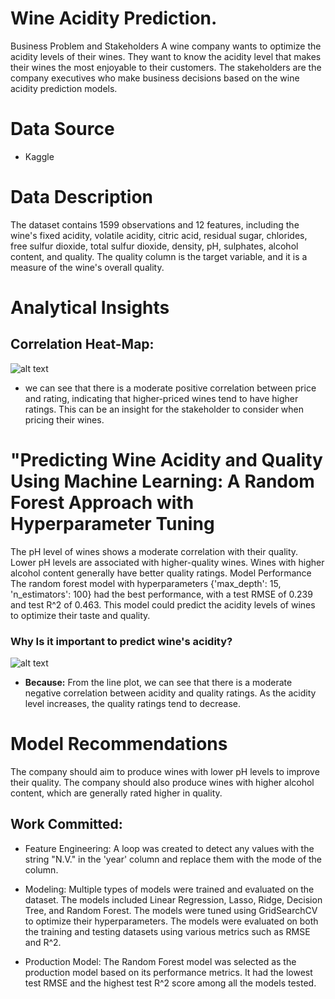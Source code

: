 # Wine Acidity Prediction.

Business Problem and Stakeholders
A wine company wants to optimize the acidity levels of their wines. They want to know the acidity level that makes their wines the most enjoyable to their customers. The stakeholders are the company executives who make business decisions based on the wine acidity prediction models.

# Data Source
- Kaggle

# Data Description
The dataset contains 1599 observations and 12 features, including the wine's fixed acidity, volatile acidity, citric acid, residual sugar, chlorides, free sulfur dioxide, total sulfur dioxide, density, pH, sulphates, alcohol content, and quality. The quality column is the target variable, and it is a measure of the wine's overall quality.

# Analytical Insights
## Correlation Heat-Map:
![alt text](https://user-images.githubusercontent.com/124306090/236449338-aec55001-b8dc-4919-9204-73ebacec98b3.png)
- we can see that there is a moderate positive correlation between price and rating, indicating that higher-priced wines tend to have higher ratings. This can be an insight for the stakeholder to consider when pricing their wines.


# "Predicting Wine Acidity and Quality Using Machine Learning: A Random Forest Approach with Hyperparameter Tuning
The pH level of wines shows a moderate correlation with their quality. Lower pH levels are associated with higher-quality wines.
Wines with higher alcohol content generally have better quality ratings.
Model Performance
The random forest model with hyperparameters {'max_depth': 15, 'n_estimators': 100} had the best performance, with a test RMSE of 0.239 and test R^2 of 0.463. This model could predict the acidity levels of wines to optimize their taste and quality.

### Why Is it important to predict wine's acidity?
![alt text](https://user-images.githubusercontent.com/124306090/236453402-43674a52-8de7-4ff7-b376-d57e621f503e.png)
- **Because:** From the line plot, we can see that there is a moderate negative correlation between acidity and quality ratings. As the acidity level increases, the quality ratings tend to decrease.


# Model Recommendations
The company should aim to produce wines with lower pH levels to improve their quality.
The company should also produce wines with higher alcohol content, which are generally rated higher in quality.

## Work Committed:

- Feature Engineering: A loop was created to detect any values with the string "N.V." in the 'year' column and replace them with the mode of the column.

- Modeling: Multiple types of models were trained and evaluated on the dataset. The models included Linear Regression, Lasso, Ridge, Decision Tree, and Random Forest. The models were tuned using GridSearchCV to optimize their hyperparameters. The models were evaluated on both the training and testing datasets using various metrics such as RMSE and R^2.

- Production Model: The Random Forest model was selected as the production model based on its performance metrics. It had the lowest test RMSE and the highest test R^2 score among all the models tested.
